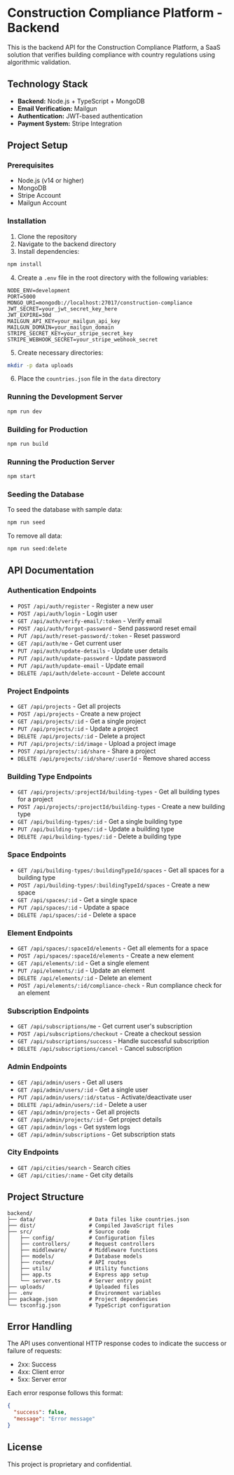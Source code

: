 # Construction Compliance Platform - Backend

This is the backend API for the Construction Compliance Platform, a SaaS solution that verifies building compliance with country regulations using algorithmic validation.

## Technology Stack

- **Backend:** Node.js + TypeScript + MongoDB
- **Email Verification:** Mailgun
- **Authentication:** JWT-based authentication
- **Payment System:** Stripe Integration

## Project Setup

### Prerequisites

- Node.js (v14 or higher)
- MongoDB
- Stripe Account
- Mailgun Account

### Installation

1. Clone the repository
2. Navigate to the backend directory
3. Install dependencies:

```bash
npm install
```

4. Create a `.env` file in the root directory with the following variables:

```
NODE_ENV=development
PORT=5000
MONGO_URI=mongodb://localhost:27017/construction-compliance
JWT_SECRET=your_jwt_secret_key_here
JWT_EXPIRE=30d
MAILGUN_API_KEY=your_mailgun_api_key
MAILGUN_DOMAIN=your_mailgun_domain
STRIPE_SECRET_KEY=your_stripe_secret_key
STRIPE_WEBHOOK_SECRET=your_stripe_webhook_secret
```

5. Create necessary directories:

```bash
mkdir -p data uploads
```

6. Place the `countries.json` file in the `data` directory

### Running the Development Server

```bash
npm run dev
```

### Building for Production

```bash
npm run build
```

### Running the Production Server

```bash
npm start
```

### Seeding the Database

To seed the database with sample data:

```bash
npm run seed
```

To remove all data:

```bash
npm run seed:delete
```

## API Documentation

### Authentication Endpoints

- `POST /api/auth/register` - Register a new user
- `POST /api/auth/login` - Login user
- `GET /api/auth/verify-email/:token` - Verify email
- `POST /api/auth/forgot-password` - Send password reset email
- `PUT /api/auth/reset-password/:token` - Reset password
- `GET /api/auth/me` - Get current user
- `PUT /api/auth/update-details` - Update user details
- `PUT /api/auth/update-password` - Update password
- `PUT /api/auth/update-email` - Update email
- `DELETE /api/auth/delete-account` - Delete account

### Project Endpoints

- `GET /api/projects` - Get all projects
- `POST /api/projects` - Create a new project
- `GET /api/projects/:id` - Get a single project
- `PUT /api/projects/:id` - Update a project
- `DELETE /api/projects/:id` - Delete a project
- `PUT /api/projects/:id/image` - Upload a project image
- `POST /api/projects/:id/share` - Share a project
- `DELETE /api/projects/:id/share/:userId` - Remove shared access

### Building Type Endpoints

- `GET /api/projects/:projectId/building-types` - Get all building types for a project
- `POST /api/projects/:projectId/building-types` - Create a new building type
- `GET /api/building-types/:id` - Get a single building type
- `PUT /api/building-types/:id` - Update a building type
- `DELETE /api/building-types/:id` - Delete a building type

### Space Endpoints

- `GET /api/building-types/:buildingTypeId/spaces` - Get all spaces for a building type
- `POST /api/building-types/:buildingTypeId/spaces` - Create a new space
- `GET /api/spaces/:id` - Get a single space
- `PUT /api/spaces/:id` - Update a space
- `DELETE /api/spaces/:id` - Delete a space

### Element Endpoints

- `GET /api/spaces/:spaceId/elements` - Get all elements for a space
- `POST /api/spaces/:spaceId/elements` - Create a new element
- `GET /api/elements/:id` - Get a single element
- `PUT /api/elements/:id` - Update an element
- `DELETE /api/elements/:id` - Delete an element
- `POST /api/elements/:id/compliance-check` - Run compliance check for an element

### Subscription Endpoints

- `GET /api/subscriptions/me` - Get current user's subscription
- `POST /api/subscriptions/checkout` - Create a checkout session
- `GET /api/subscriptions/success` - Handle successful subscription
- `DELETE /api/subscriptions/cancel` - Cancel subscription

### Admin Endpoints

- `GET /api/admin/users` - Get all users
- `GET /api/admin/users/:id` - Get a single user
- `PUT /api/admin/users/:id/status` - Activate/deactivate user
- `DELETE /api/admin/users/:id` - Delete a user
- `GET /api/admin/projects` - Get all projects
- `GET /api/admin/projects/:id` - Get project details
- `GET /api/admin/logs` - Get system logs
- `GET /api/admin/subscriptions` - Get subscription stats

### City Endpoints

- `GET /api/cities/search` - Search cities
- `GET /api/cities/:name` - Get city details

## Project Structure

```
backend/
├── data/                 # Data files like countries.json
├── dist/                 # Compiled JavaScript files
├── src/                  # Source code
│   ├── config/           # Configuration files
│   ├── controllers/      # Request controllers
│   ├── middleware/       # Middleware functions
│   ├── models/           # Database models
│   ├── routes/           # API routes
│   ├── utils/            # Utility functions
│   ├── app.ts            # Express app setup
│   └── server.ts         # Server entry point
├── uploads/              # Uploaded files
├── .env                  # Environment variables
├── package.json          # Project dependencies
└── tsconfig.json         # TypeScript configuration
```

## Error Handling

The API uses conventional HTTP response codes to indicate the success or failure of requests:

- 2xx: Success
- 4xx: Client error
- 5xx: Server error

Each error response follows this format:

```json
{
  "success": false,
  "message": "Error message"
}
```

## License

This project is proprietary and confidential.
